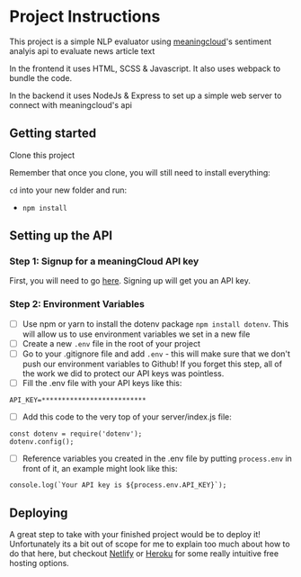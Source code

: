 # Project Instructions

This project is a simple NLP evaluator using [meaningcloud](https://www.meaningcloud.com/)'s sentiment analyis api to
evaluate news article text

In the frontend it uses HTML, SCSS & Javascript. It also uses webpack to bundle the code.

In the backend it uses NodeJs & Express to set up a simple web server to connect with meaningcloud's api

## Getting started

Clone this project

Remember that once you clone, you will still need to install everything:

`cd` into your new folder and run:
- `npm install`

## Setting up the API

### Step 1: Signup for a meaningCloud API key
First, you will need to go [here](https://www.meaningcloud.com/developer/login). Signing up will get you an API key. 

### Step 2: Environment Variables

- [ ] Use npm or yarn to install the dotenv package ```npm install dotenv```. This will allow us to use environment variables we set in a new file
- [ ] Create a new ```.env``` file in the root of your project
- [ ] Go to your .gitignore file and add ```.env``` - this will make sure that we don't push our environment variables to Github! If you forget this step, all of the work we did to protect our API keys was pointless.
- [ ] Fill the .env file with your API keys like this:
```
API_KEY=**************************
```
- [ ] Add this code to the very top of your server/index.js file:
```
const dotenv = require('dotenv');
dotenv.config();
```
- [ ] Reference variables you created in the .env file by putting ```process.env``` in front of it, an example might look like this:
```
console.log(`Your API key is ${process.env.API_KEY}`);
```

## Deploying

A great step to take with your finished project would be to deploy it! Unfortunately its a bit out of scope for me to explain too much about how to do that here, but checkout [Netlify](https://www.netlify.com/) or [Heroku](https://www.heroku.com/) for some really intuitive free hosting options.
